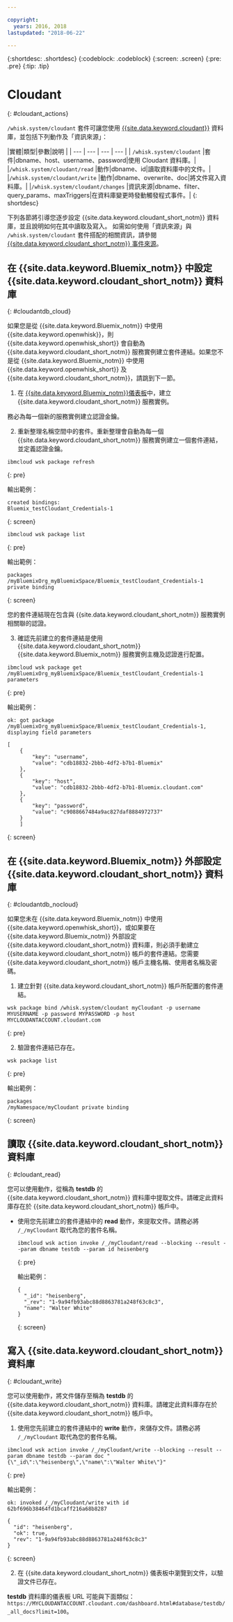 ```yaml
---

copyright:
  years: 2016, 2018
lastupdated: "2018-06-22"

---
```


{:shortdesc: .shortdesc}
{:codeblock: .codeblock}
{:screen: .screen}
{:pre: .pre}
{:tip: .tip}

# Cloudant
{: #cloudant_actions}

`/whisk.system/cloudant` 套件可讓您使用 [{{site.data.keyword.cloudant}}](/docs/services/Cloudant/getting-started.html#getting-started-with-cloudant) 資料庫，並包括下列動作及「資訊來源」：

|實體|類型|參數|說明
|
| --- | --- | --- | --- |
| `/whisk.system/cloudant` |套件|dbname、host、username、password|使用 Cloudant 資料庫。|
|`/whisk.system/cloudant/read` |動作|dbname、id|讀取資料庫中的文件。|
|`/whisk.system/cloudant/write` |動作|dbname、overwrite、doc|將文件寫入資料庫。|
|`/whisk.system/cloudant/changes` |資訊來源|dbname、filter、query_params、maxTriggers|在資料庫變更時發動觸發程式事件。|
{: shortdesc}

下列各節將引導您逐步設定 {{site.data.keyword.cloudant_short_notm}} 資料庫，並且說明如何在其中讀取及寫入。
如需如何使用「資訊來源」與 `/whisk.system/cloudant` 套件搭配的相關資訊，請參閱 [{{site.data.keyword.cloudant_short_notm}} 事件來源](./openwhisk_cloudant.html)。

## 在 {{site.data.keyword.Bluemix_notm}} 中設定 {{site.data.keyword.cloudant_short_notm}} 資料庫
{: #cloudantdb_cloud}

如果您是從 {{site.data.keyword.Bluemix_notm}} 中使用 {{site.data.keyword.openwhisk}}，則 {{site.data.keyword.openwhisk_short}} 會自動為 {{site.data.keyword.cloudant_short_notm}} 服務實例建立套件連結。如果您不是從 {{site.data.keyword.Bluemix_notm}} 中使用 {{site.data.keyword.openwhisk_short}} 及 {{site.data.keyword.cloudant_short_notm}}，請跳到下一節。

1. 在 [{{site.data.keyword.Bluemix_notm}}儀表板](http://console.bluemix.net)中，建立 {{site.data.keyword.cloudant_short_notm}} 服務實例。

  務必為每一個新的服務實例建立認證金鑰。

2. 重新整理名稱空間中的套件。重新整理會自動為每一個 {{site.data.keyword.cloudant_short_notm}} 服務實例建立一個套件連結，並定義認證金鑰。
  ```
  ibmcloud wsk package refresh
  ```
  {: pre}

  輸出範例：
  ```
  created bindings:
  Bluemix_testCloudant_Credentials-1
  ```
  {: screen}

  ```
  ibmcloud wsk package list
  ```
  {: pre}

  輸出範例：
  ```
  packages
  /myBluemixOrg_myBluemixSpace/Bluemix_testCloudant_Credentials-1 private binding
  ```
  {: screen}

  您的套件連結現在包含與 {{site.data.keyword.cloudant_short_notm}} 服務實例相關聯的認證。

3. 確認先前建立的套件連結是使用 {{site.data.keyword.cloudant_short_notm}} {{site.data.keyword.Bluemix_notm}} 服務實例主機及認證進行配置。

  ```
  ibmcloud wsk package get /myBluemixOrg_myBluemixSpace/Bluemix_testCloudant_Credentials-1 parameters
  ```
  {: pre}

  輸出範例：
  ```
  ok: got package /myBluemixOrg_myBluemixSpace/Bluemix_testCloudant_Credentials-1, displaying field parameters

  [
      {
          "key": "username",
          "value": "cdb18832-2bbb-4df2-b7b1-Bluemix"
      },
      {
          "key": "host",
          "value": "cdb18832-2bbb-4df2-b7b1-Bluemix.cloudant.com"
      },
      {
          "key": "password",
          "value": "c9088667484a9ac827daf8884972737"
      }
      ]
  ```
  {: screen}

## 在 {{site.data.keyword.Bluemix_notm}} 外部設定 {{site.data.keyword.cloudant_short_notm}} 資料庫
{: #cloudantdb_nocloud}

如果您未在 {{site.data.keyword.Bluemix_notm}} 中使用 {{site.data.keyword.openwhisk_short}}，或如果要在 {{site.data.keyword.Bluemix_notm}} 外部設定 {{site.data.keyword.cloudant_short_notm}} 資料庫，則必須手動建立 {{site.data.keyword.cloudant_short_notm}} 帳戶的套件連結。您需要 {{site.data.keyword.cloudant_short_notm}} 帳戶主機名稱、使用者名稱及密碼。

1. 建立針對 {{site.data.keyword.cloudant_short_notm}} 帳戶所配置的套件連結。
  ```
  wsk package bind /whisk.system/cloudant myCloudant -p username MYUSERNAME -p password MYPASSWORD -p host MYCLOUDANTACCOUNT.cloudant.com
  ```
  {: pre}


2. 驗證套件連結已存在。
  ```
wsk package list
  ```
  {: pre}

  輸出範例：
  ```
packages
  /myNamespace/myCloudant private binding
  ```
  {: screen}

## 讀取 {{site.data.keyword.cloudant_short_notm}} 資料庫
{: #cloudant_read}

您可以使用動作，從稱為 **testdb** 的 {{site.data.keyword.cloudant_short_notm}} 資料庫中提取文件。請確定此資料庫存在於 {{site.data.keyword.cloudant_short_notm}} 帳戶中。

- 使用您先前建立的套件連結中的 **read** 動作，來提取文件。請務必將 `/_/myCloudant` 取代為您的套件名稱。
  ```
  ibmcloud wsk action invoke /_/myCloudant/read --blocking --result --param dbname testdb --param id heisenberg
  ```
  {: pre}

  輸出範例：
  ```
  {
    "_id": "heisenberg",
    "_rev": "1-9a94fb93abc88d8863781a248f63c8c3",
    "name": "Walter White"
  }
  ```
  {: screen}

## 寫入 {{site.data.keyword.cloudant_short_notm}} 資料庫
{: #cloudant_write}

您可以使用動作，將文件儲存至稱為 **testdb** 的 {{site.data.keyword.cloudant_short_notm}} 資料庫。請確定此資料庫存在於 {{site.data.keyword.cloudant_short_notm}} 帳戶中。

1. 使用您先前建立的套件連結中的 **write** 動作，來儲存文件。請務必將 `/_/myCloudant` 取代為您的套件名稱。
  ```
  ibmcloud wsk action invoke /_/myCloudant/write --blocking --result --param dbname testdb --param doc "{\"_id\":\"heisenberg\",\"name\":\"Walter White\"}"
  ```
  {: pre}

  輸出範例：
  ```
  ok: invoked /_/myCloudant/write with id 62bf696b38464fd1bcaff216a68b8287

  {
    "id": "heisenberg",
    "ok": true,
    "rev": "1-9a94fb93abc88d8863781a248f63c8c3"
  }
  ```
  {: screen}

2. 在 {{site.data.keyword.cloudant_short_notm}} 儀表板中瀏覽到文件，以驗證文件已存在。

  **testdb** 資料庫的儀表板 URL 可能與下面類似：`https://MYCLOUDANTACCOUNT.cloudant.com/dashboard.html#database/testdb/_all_docs?limit=100`。
